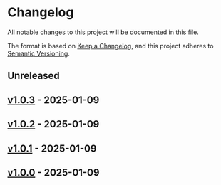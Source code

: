 # Changelog

All notable changes to this project will be documented in this file.

The format is based on [Keep a Changelog](https://keepachangelog.com/en/1.0.0/),
and this project adheres to [Semantic Versioning](https://semver.org/spec/v2.0.0.html).

## Unreleased

## [v1.0.3](https://github.com/alelom/python-recursiveimport/releases/tag/v1.0.3) - 2025-01-09

## [v1.0.2](https://github.com/alelom/python-recursiveimport/releases/tag/v1.0.2) - 2025-01-09

## [v1.0.1](https://github.com/alelom/python-recursiveimport/releases/tag/v1.0.1) - 2025-01-09

## [v1.0.0](https://github.com/alelom/python-recursiveimport/releases/tag/v1.0.0) - 2025-01-09
